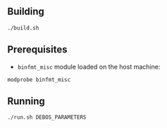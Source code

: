 Building
--------

```
./build.sh
```

Prerequisites
-------------

* `binfmt_misc` module loaded on the host machine:

```
modprobe binfmt_misc
```

Running
-------

```
./run.sh DEBOS_PARAMETERS
```
